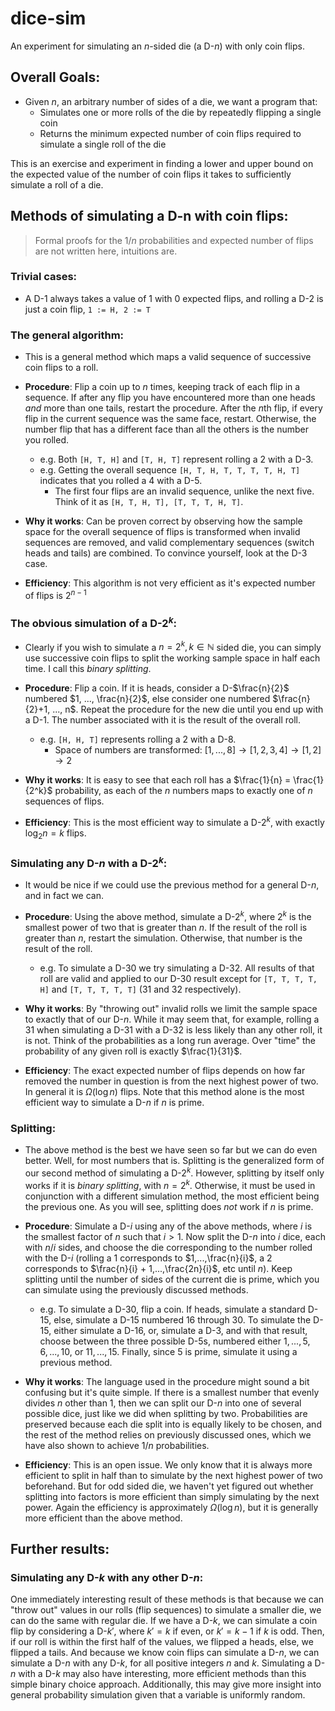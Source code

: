 # dice-sim
An experiment for simulating an $n$-sided die (a D-$n$) with only coin flips.

## Overall Goals:
- Given $n$, an arbitrary number of sides of a die, we want a program that:
  - Simulates one or more rolls of the die by repeatedly flipping a single coin
  - Returns the minimum expected number of coin flips required to simulate a single roll of the die

This is an exercise and experiment in finding a lower and upper bound on the expected value of the number of coin flips it takes to sufficiently simulate a roll of a die.

## Methods of simulating a D-n with coin flips:
> Formal proofs for the $1/n$ probabilities and expected number of flips are not written here, intuitions are.

### Trivial cases:
- A D-$1$ always takes a value of 1 with 0 expected flips, and rolling a D-$2$ is just a coin flip, `1 := H, 2 := T`

### The general algorithm:
- This is a general method which maps a valid sequence of successive coin flips to a roll.

- __Procedure__: Flip a coin up to $n$ times, keeping track of each flip in a sequence. If after any flip you have encountered more than one heads _and_ more than one tails, restart the procedure. After the $n$th flip, if every flip in the current sequence was the same face, restart. Otherwise, the number flip that has a different face than all the others is the number you rolled. 
  - e.g. Both `[H, T, H]` and `[T, H, T]` represent rolling a 2 with a D-$3$.
  - e.g. Getting the overall sequence `[H, T, H, T, T, T, T, H, T]` indicates that you rolled a 4 with a D-$5$.
      - The first four flips are an invalid sequence, unlike the next five. 
        Think of it as `[H, T, H, T], [T, T, T, H, T]`.

- __Why it works__: Can be proven correct by observing how the sample space for the overall sequence of flips is transformed when invalid sequences are removed, and valid complementary sequences (switch heads and tails) are combined. To convince yourself, look at the D-$3$ case.

- __Efficiency__: This algorithm is not very efficient as it's expected number of flips is $2^{n-1}$

### The obvious simulation of a D-$2^k$:
- Clearly if you wish to simulate a $n=2^k, k \in \mathbb{N}$ sided die, you can simply use successive coin flips to split the working sample space in half each time. I call this _binary splitting_.

- __Procedure__: Flip a coin. If it is heads, consider a D-$\frac{n}{2}$ numbered $1, ..., \frac{n}{2}$, else consider one numbered $\frac{n}{2}+1, ..., n$. Repeat the procedure for the new die until you end up with a D-$1$. The number associated with it is the result of the overall roll.
  - e.g. `[H, H, T]` represents rolling a 2 with a D-$8$.
    - Space of numbers are transformed:
     $[1,...,8] \rightarrow [1,2,3,4] \rightarrow [1,2] \rightarrow 2$

- __Why it works__: It is easy to see that each roll has a $\frac{1}{n} = \frac{1}{2^k}$ probability, as each of the $n$ numbers maps to exactly one of $n$ sequences of flips.

- __Efficiency__: This is the most efficient way to simulate a D-$2^k$, with exactly $\log_2{n} = k$ flips.

### Simulating any D-$n$ with a D-$2^k$:
- It would be nice if we could use the previous method for a general D-$n$, and in fact we can.

- __Procedure__: Using the above method, simulate a D-$2^k$, where $2^k$ is the smallest power of two that is greater than $n$. If the result of the roll is greater than $n$, restart the simulation. Otherwise, that number is the result of the roll.
  - e.g. To simulate a D-$30$ we try simulating a D-$32$. All results of that roll are valid and applied to our D-$30$ result except for `[T, T, T, T, H]` and `[T, T, T, T, T]` (31 and 32 respectively).

- __Why it works__: By "throwing out" invalid rolls we limit the sample space to exactly that of our D-$n$. While it may seem that, for example, rolling a 31 when simulating a D-$31$ with a D-$32$ is less likely than any other roll, it is not. Think of the probabilities as a long run average. Over "time" the probability of any given roll is exactly $\frac{1}{31}$.

- __Efficiency__: The exact expected number of flips depends on how far removed the number in question is from the next highest power of two. In general it is $\Omega\left( \log{n} \right)$ flips. Note that this method alone is the most efficient way to simulate a D-$n$ if $n$ is prime.

### Splitting:
- The above method is the best we have seen so far but we can do even better. Well, for most numbers that is. Splitting is the generalized form of our second method of simulating a D-$2^k$. However, splitting by itself only works if it is _binary splitting_, with $n = 2^k$. Otherwise, it must be used in conjunction with a different simulation method, the most efficient being the previous one. As you will see, splitting does _not_ work if $n$ is prime.

- __Procedure__: Simulate a D-$i$ using any of the above methods, where $i$ is the smallest factor of $n$ such that $i > 1$. Now split the D-$n$ into $i$ dice, each with $n/i$ sides, and choose the die corresponding to the number rolled with the D-$i$ (rolling a 1 corresponds to $1,...,\frac{n}{i}$, a 2 corresponds to $\frac{n}{i} + 1,...,\frac{2n}{i}$, etc until $n$). Keep splitting until the number of sides of the current die is prime, which you can simulate using the previously discussed methods.
  - e.g. To simulate a D-$30$, flip a coin. If heads, simulate a standard D-$15$, else, simulate a D-$15$ numbered 16 through 30. To simulate the D-$15$, either simulate a D-$16$, or, simulate a D-$3$, and with that result, choose between the three possible D-$5$s, numbered either $1,...,5$, $6,...,10$, or $11,...,15$. Finally, since 5 is prime, simulate it using a previous method.

- __Why it works__: The language used in the procedure might sound a bit confusing but it's quite simple. If there is a smallest number that evenly divides $n$ other than 1, then we can split our D-$n$ into one of several possible dice, just like we did when splitting by two. Probabilities are preserved because each die split into is equally likely to be chosen, and the rest of the method relies on previously discussed ones, which we have also shown to achieve $1/n$ probabilities.

- __Efficiency__: This is an open issue. We only know that it is always more efficient to split in half than to simulate by the next highest power of two beforehand. But for odd sided die, we haven't yet figured out whether splitting into factors is more efficient than simply simulating by the next power. Again the efficiency is approximately $\Omega\left( \log{n} \right)$, but it is generally more efficient than the above method.

## Further results:

### Simulating any D-$k$ with any other D-$n$:

One immediately interesting result of these methods is that because we can "throw out" values in our rolls (flip sequences) to simulate a smaller die, we can do the same with regular die. If we have a D-$k$, we can simulate a coin flip by considering a D-$k'$, where $k' = k$ if even, or $k' = k-1$ if $k$ is odd. Then, if our roll is within the first half of the values, we flipped a heads, else, we flipped a tails. And because we know coin flips can simulate a D-$n$, we can simulate a D-$n$ with any D-$k$, for all positive integers $n$ and $k$. Simulating a D-$n$ with a D-$k$ may also have interesting, more efficient methods than this simple binary choice approach. Additionally, this may give more insight into general probability simulation given that a variable is uniformly random.
